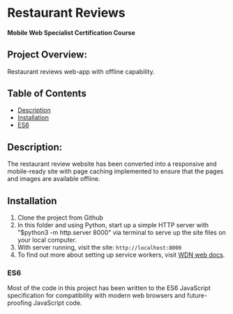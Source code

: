 #  Restaurant Reviews #

#### Mobile Web Specialist Certification Course

## Project Overview: 
Restaurant reviews web-app with offline capability. 

## Table of Contents
* [Description](#description)
* [Installation](#installation)
* [ES6](#ES6)

## Description: 
The restaurant review website has been converted into a responsive and mobile-ready site with page caching implemented to ensure that the pages and images are available offline.  

## Installation
1. Clone the project from Github
2. In this folder and using Python, start up a simple HTTP server with "$python3 -m http.server 8000" via terminal to serve up the site files on your local computer.  
3. With server running,  visit the site: `http://localhost:8000`
4. To find out more about setting up service workers, visit [WDN web docs](https://developer.mozilla.org/en-US/docs/Web/API/Service_Worker_API/Using_Service_Workers).

### ES6

Most of the code in this project has been written to the ES6 JavaScript specification for compatibility with modern web browsers and future-proofing JavaScript code. 
